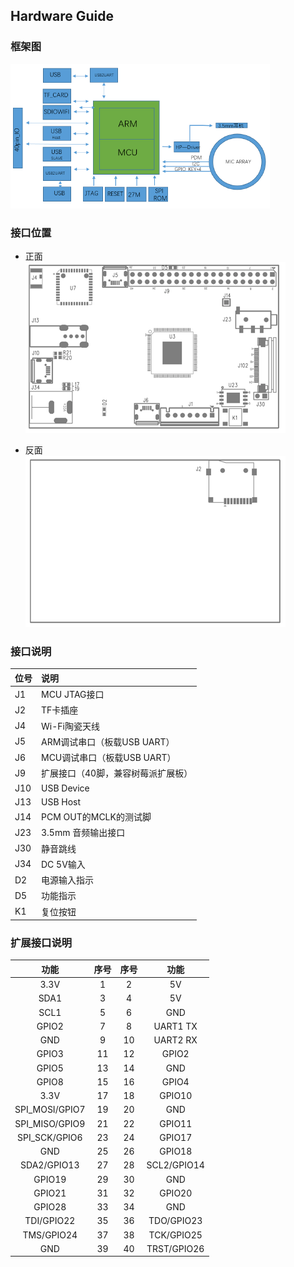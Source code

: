 ## Hardware Guide

### 框架图

![](/assets/diagram.png)

### 接口位置

* 正面  
  ![](/assets/top.png)

* 反面  
  ![](/assets/bottom.png)

### 接口说明

| 位号 | 说明 |
| :--- | :--- |
| J1 | MCU JTAG接口 |
| J2 | TF卡插座 |
| J4 | Wi-Fi陶瓷天线 |
| J5 | ARM调试串口（板载USB UART） |
| J6 | MCU调试串口（板载USB UART） |
| J9 | 扩展接口（40脚，兼容树莓派扩展板） |
| J10 | USB Device |
| J13 | USB Host |
| J14 | PCM OUT的MCLK的测试脚 |
| J23 | 3.5mm 音频输出接口 |
| J30 | 静音跳线 |
| J34 | DC 5V输入 |
| D2 | 电源输入指示 |
| D5 | 功能指示 |
| K1 | 复位按钮 |

### 扩展接口说明

| 功能 | 序号 | 序号 | 功能 |
| :---: | :---: | :---: | :---: |
| 3.3V | 1 | 2 | 5V |
| SDA1 | 3 | 4 | 5V |
| SCL1 | 5 | 6 | GND |
| GPIO2 | 7 | 8 | UART1 TX |
| GND | 9 | 10 | UART2 RX |
| GPIO3 | 11 | 12 | GPIO2 |
| GPIO5 | 13 | 14 | GND |
| GPIO8 | 15 | 16 | GPIO4 |
| 3.3V | 17 | 18 | GPIO10 |
| SPI\_MOSI/GPIO7 | 19 | 20 | GND |
| SPI\_MISO/GPIO9 | 21 | 22 | GPIO11 |
| SPI\_SCK/GPIO6 | 23 | 24 | GPIO17 |
| GND | 25 | 26 | GPIO18 |
| SDA2/GPIO13 | 27 | 28 | SCL2/GPIO14 |
| GPIO19 | 29 | 30 | GND |
| GPIO21 | 31 | 32 | GPIO20 |
| GPIO28 | 33 | 34 | GND |
| TDI/GPIO22 | 35 | 36 | TDO/GPIO23 |
| TMS/GPIO24 | 37 | 38 | TCK/GPIO25 |
| GND | 39 | 40 | TRST/GPIO26 |



